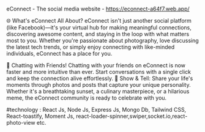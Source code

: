  eConnect - The social media website - https://econnect-a64f7.web.app/  

🌐 What's eConnect All About?
eConnect isn't just another social platform (like Facebook)—it's your virtual hub for making meaningful connections, discovering awesome content, and staying in the loop with what matters most to you. Whether you're passionate about photography, love discussing the latest tech trends, or simply enjoy connecting with like-minded individuals, eConnect has a place for you.

💬 Chatting with Friends!
Chatting with your friends on eConnect is now faster and more intuitive than ever. Start conversations with a single click and keep the connection alive effortlessly.
📸 Show & Tell:
Share your life's moments through photos and posts that capture your unique personality. Whether it's a breathtaking sunset, a culinary masterpiece, or a hilarious meme, the eConnect community is ready to celebrate with you.


#technology : React Js, Node Js, Express Js, Mongo Db, Tailwind CSS, React-toastify, Moment Js, react-loader-spinner,swiper,socket.io,react-photo-view etc.